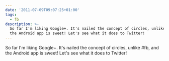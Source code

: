 ```yaml
---
date: '2011-07-09T09:07:25+01:00'
tags:
  - fb
description: >-
  So far I'm liking Google+. It's nailed the concept of circles, unlike #fb, and
  the Android app is sweet! Let's see what it does to Twitter!
---
```

So far I'm liking Google+. It's nailed the concept of circles, unlike #fb, and the Android app is sweet! Let's see what it does to Twitter!
